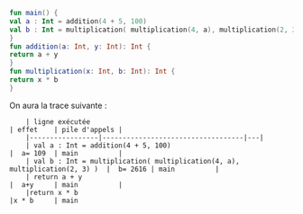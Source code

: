 ```kotlin 
fun main() {
val a : Int = addition(4 + 5, 100)
val b : Int = multiplication( multiplication(4, a), multiplication(2, 3) )
}
fun addition(a: Int, y: Int): Int {
return a + y
}
fun multiplication(x: Int, b: Int): Int {
return x * b
}
  ```
On aura la trace suivante :

        | ligne exécutée                                                              | effet    | pile d'appels |
        |-----------------|-----------------------------------|---|
        | val a : Int = addition(4 + 5, 100)                                          |  a= 109  | main          |
        | val b : Int = multiplication( multiplication(4, a), multiplication(2, 3) )  |  b= 2616 | main          |
        | return a + y                                                                |  a+y     | main          |
        |return x * b                                                                 |x * b     | main